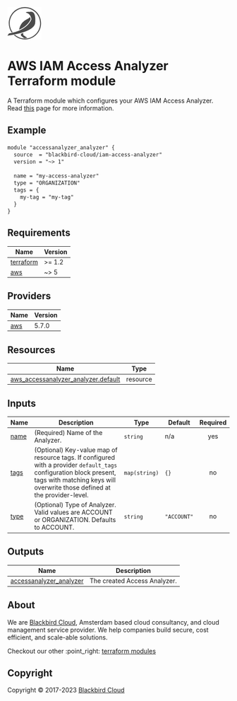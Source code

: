 [![blackbird-logo](https://raw.githubusercontent.com/blackbird-cloud/terraform-module-template/main/.config/logo_simple.png)](https://www.blackbird.cloud)

# AWS IAM Access Analyzer Terraform module
A Terraform module which configures your AWS IAM Access Analyzer. Read [this](https://docs.aws.amazon.com/IAM/latest/UserGuide/what-is-access-analyzer.html) page for more information.

## Example
```hcl
module "accessanalyzer_analyzer" {
  source  = "blackbird-cloud/iam-access-analyzer"
  version = "~> 1"

  name = "my-access-analyzer"
  type = "ORGANIZATION"
  tags = {
    my-tag = "my-tag"
  }
}
```

## Requirements

| Name | Version |
|------|---------|
| <a name="requirement_terraform"></a> [terraform](#requirement\_terraform) | >= 1.2 |
| <a name="requirement_aws"></a> [aws](#requirement\_aws) | ~> 5 |

## Providers

| Name | Version |
|------|---------|
| <a name="provider_aws"></a> [aws](#provider\_aws) | 5.7.0 |

## Resources

| Name | Type |
|------|------|
| [aws_accessanalyzer_analyzer.default](https://registry.terraform.io/providers/hashicorp/aws/latest/docs/resources/accessanalyzer_analyzer) | resource |

## Inputs

| Name | Description | Type | Default | Required |
|------|-------------|------|---------|:--------:|
| <a name="input_name"></a> [name](#input\_name) | (Required) Name of the Analyzer. | `string` | n/a | yes |
| <a name="input_tags"></a> [tags](#input\_tags) | (Optional) Key-value map of resource tags. If configured with a provider `default_tags` configuration block present, tags with matching keys will overwrite those defined at the provider-level. | `map(string)` | `{}` | no |
| <a name="input_type"></a> [type](#input\_type) | (Optional) Type of Analyzer. Valid values are ACCOUNT or ORGANIZATION. Defaults to ACCOUNT. | `string` | `"ACCOUNT"` | no |

## Outputs

| Name | Description |
|------|-------------|
| <a name="output_accessanalyzer_analyzer"></a> [accessanalyzer\_analyzer](#output\_accessanalyzer\_analyzer) | The created Access Analyzer. |

## About

We are [Blackbird Cloud](https://blackbird.cloud), Amsterdam based cloud consultancy, and cloud management service provider. We help companies build secure, cost efficient, and scale-able solutions.

Checkout our other :point\_right: [terraform modules](https://registry.terraform.io/namespaces/blackbird-cloud)

## Copyright

Copyright © 2017-2023 [Blackbird Cloud](https://www.blackbird.cloud)